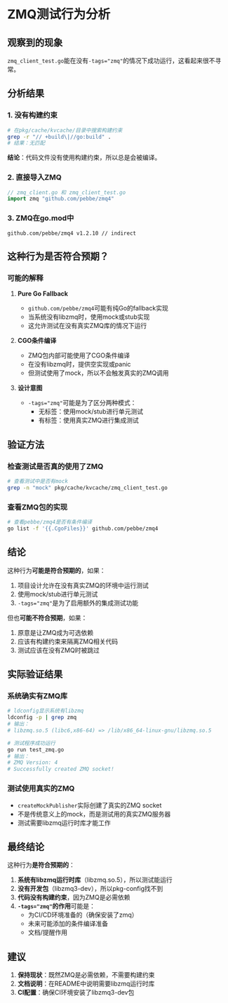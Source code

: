 # ZMQ测试行为分析

## 观察到的现象
`zmq_client_test.go`能在没有`-tags="zmq"`的情况下成功运行，这看起来很不寻常。

## 分析结果

### 1. 没有构建约束
```bash
# 在pkg/cache/kvcache/目录中搜索构建约束
grep -r "// +build\|//go:build" .
# 结果：无匹配
```

**结论**：代码文件没有使用构建约束，所以总是会被编译。

### 2. 直接导入ZMQ
```go
// zmq_client.go 和 zmq_client_test.go
import zmq "github.com/pebbe/zmq4"
```

### 3. ZMQ在go.mod中
```
github.com/pebbe/zmq4 v1.2.10 // indirect
```

## 这种行为是否符合预期？

### 可能的解释

1. **Pure Go Fallback**
   - `github.com/pebbe/zmq4`可能有纯Go的fallback实现
   - 当系统没有libzmq时，使用mock或stub实现
   - 这允许测试在没有真实ZMQ库的情况下运行

2. **CGO条件编译**
   - ZMQ包内部可能使用了CGO条件编译
   - 在没有libzmq时，提供空实现或panic
   - 但测试使用了mock，所以不会触发真实的ZMQ调用

3. **设计意图**
   - `-tags="zmq"`可能是为了区分两种模式：
     - 无标签：使用mock/stub进行单元测试
     - 有标签：使用真实ZMQ进行集成测试

## 验证方法

### 检查测试是否真的使用了ZMQ
```bash
# 查看测试中是否有mock
grep -n "mock" pkg/cache/kvcache/zmq_client_test.go
```

### 查看ZMQ包的实现
```bash
# 查看pebbe/zmq4是否有条件编译
go list -f '{{.CgoFiles}}' github.com/pebbe/zmq4
```

## 结论

这种行为**可能是符合预期的**，如果：
1. 项目设计允许在没有真实ZMQ的环境中运行测试
2. 使用mock/stub进行单元测试
3. `-tags="zmq"`是为了启用额外的集成测试功能

但也**可能不符合预期**，如果：
1. 原意是让ZMQ成为可选依赖
2. 应该有构建约束来隔离ZMQ相关代码
3. 测试应该在没有ZMQ时被跳过

## 实际验证结果

### 系统确实有ZMQ库
```bash
# ldconfig显示系统有libzmq
ldconfig -p | grep zmq
# 输出：
# libzmq.so.5 (libc6,x86-64) => /lib/x86_64-linux-gnu/libzmq.so.5

# 测试程序成功运行
go run test_zmq.go
# 输出：
# ZMQ Version: 4
# Successfully created ZMQ socket!
```

### 测试使用真实的ZMQ
- `createMockPublisher`实际创建了真实的ZMQ socket
- 不是传统意义上的mock，而是测试用的真实ZMQ服务器
- 测试需要libzmq运行时库才能工作

## 最终结论

这种行为**是符合预期的**：

1. **系统有libzmq运行时库**（libzmq.so.5），所以测试能运行
2. **没有开发包**（libzmq3-dev），所以pkg-config找不到
3. **代码没有构建约束**，因为ZMQ是必需依赖
4. **`-tags="zmq"`的作用**可能是：
   - 为CI/CD环境准备的（确保安装了zmq）
   - 未来可能添加的条件编译准备
   - 文档/提醒作用

## 建议

1. **保持现状**：既然ZMQ是必需依赖，不需要构建约束
2. **文档说明**：在README中说明需要libzmq运行时库
3. **CI配置**：确保CI环境安装了libzmq3-dev包